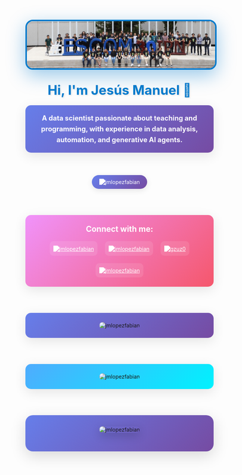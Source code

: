<div align="center" style="margin: 30px 0;">
  <img src="images/1695690220729.jpg" alt="Profile Image" width="1200" height="500" style="border-radius: 20px; border: 4px solid #007acc; box-shadow: 0 15px 50px rgba(0, 122, 204, 0.4); transition: transform 0.3s ease, box-shadow 0.3s ease; max-width: 100%; height: auto;">
</div>

<div align="center">
  <h1 style="color: #007acc; font-size: 2.5em; margin: 20px 0; text-shadow: 2px 2px 4px rgba(0,0,0,0.1);">
    Hi, I'm Jesús Manuel 👋
  </h1>
  
  <div style="background: linear-gradient(135deg, #667eea 0%, #764ba2 100%); padding: 20px; border-radius: 15px; margin: 20px 0; box-shadow: 0 8px 32px rgba(0,0,0,0.1);">
    <h3 style="color: white; margin: 0; font-size: 1.3em; line-height: 1.6;">
      A data scientist passionate about teaching and programming, with experience in data analysis, automation, and generative AI agents.
    </h3>
  </div>
</div>

<div style="text-align: center; margin: 60px 0;">
  <div style="display: inline-block; background: linear-gradient(135deg, #667eea 0%, #764ba2 100%); padding: 10px 20px; border-radius: 25px; box-shadow: 0 4px 15px rgba(0,0,0,0.1);">
    <img src="https://komarev.com/ghpvc/?username=jmlopezfabian&label=Profile%20views&color=ffffff&style=flat" alt="jmlopezfabian" style="filter: brightness(0) invert(1);" />
  </div>
</div>

<div style="background: linear-gradient(135deg, #f093fb 0%, #f5576c 100%); padding: 25px; border-radius: 15px; margin: 70px 0; box-shadow: 0 8px 32px rgba(0,0,0,0.1);">
  <h3 style="color: white; margin: 0 0 20px 0; font-size: 1.5em; text-align: center;">Connect with me:</h3>
  <div style="display: flex; justify-content: center; gap: 20px; flex-wrap: wrap;">
    <a href="https://linkedin.com/in/jmlopezfabian" target="blank" style="transition: all 0.3s ease; display: inline-block; padding: 10px; border-radius: 10px; background: rgba(255,255,255,0.1);" onmouseover="this.style.transform='scale(1.1)'; this.style.background='rgba(255,255,255,0.2)'" onmouseout="this.style.transform='scale(1)'; this.style.background='rgba(255,255,255,0.1)'">
      <img align="center" src="https://raw.githubusercontent.com/rahuldkjain/github-profile-readme-generator/master/src/images/icons/Social/linked-in-alt.svg" alt="jmlopezfabian" height="40" width="50" style="filter: brightness(0) invert(1);" />
    </a>
    <a href="https://www.hackerrank.com/jmlopezfabian" target="blank" style="transition: all 0.3s ease; display: inline-block; padding: 10px; border-radius: 10px; background: rgba(255,255,255,0.1);" onmouseover="this.style.transform='scale(1.1)'; this.style.background='rgba(255,255,255,0.2)'" onmouseout="this.style.transform='scale(1)'; this.style.background='rgba(255,255,255,0.1)'">
      <img align="center" src="https://raw.githubusercontent.com/rahuldkjain/github-profile-readme-generator/master/src/images/icons/Social/hackerrank.svg" alt="jmlopezfabian" height="40" width="50" style="filter: brightness(0) invert(1);" />
    </a>
    <a href="https://codeforces.com/profile/gzuz0" target="blank" style="transition: all 0.3s ease; display: inline-block; padding: 10px; border-radius: 10px; background: rgba(255,255,255,0.1);" onmouseover="this.style.transform='scale(1.1)'; this.style.background='rgba(255,255,255,0.2)'" onmouseout="this.style.transform='scale(1)'; this.style.background='rgba(255,255,255,0.1)'">
      <img align="center" src="https://raw.githubusercontent.com/rahuldkjain/github-profile-readme-generator/master/src/images/icons/Social/codeforces.svg" alt="gzuz0" height="40" width="50" style="filter: brightness(0) invert(1);" />
    </a>
    <a href="https://www.leetcode.com/jmlopezfabian" target="blank" style="transition: all 0.3s ease; display: inline-block; padding: 10px; border-radius: 10px; background: rgba(255,255,255,0.1);" onmouseover="this.style.transform='scale(1.1)'; this.style.background='rgba(255,255,255,0.2)'" onmouseout="this.style.transform='scale(1)'; this.style.background='rgba(255,255,255,0.1)'">
      <img align="center" src="https://raw.githubusercontent.com/rahuldkjain/github-profile-readme-generator/master/src/images/icons/Social/leet-code.svg" alt="jmlopezfabian" height="40" width="50" style="filter: brightness(0) invert(1);" />
    </a>
  </div>
</div>


<div style="background: linear-gradient(135deg, #667eea 0%, #764ba2 100%); padding: 25px; border-radius: 15px; margin: 70px 0; box-shadow: 0 8px 32px rgba(0,0,0,0.1);">
  <div style="text-align: center;">
    <img src="https://github-readme-stats.vercel.app/api?username=jmlopezfabian&show_icons=true&locale=en&theme=radical&hide_border=true" alt="jmlopezfabian" style="border-radius: 10px;" />
  </div>
</div>

<div style="background: linear-gradient(135deg, #4facfe 0%, #00f2fe 100%); padding: 25px; border-radius: 15px; margin: 70px 0; box-shadow: 0 8px 32px rgba(0,0,0,0.1);">
  <div style="text-align: center;">
    <img src="https://github-readme-streak-stats.herokuapp.com/?user=jmlopezfabian&theme=radical&hide_border=true" alt="jmlopezfabian" style="border-radius: 10px;" />
  </div>
</div>

<div style="background: linear-gradient(135deg, #667eea 0%, #764ba2 100%); padding: 30px; border-radius: 20px; margin: 70px 0; box-shadow: 0 12px 40px rgba(0,0,0,0.15);">
    <div style="text-align: center; position: relative;">
      <img src="https://github-readme-stats.vercel.app/api/top-langs?username=jmlopezfabian&show_icons=true&locale=en&layout=compact&theme=radical&hide_border=true" alt="jmlopezfabian" style="border-radius: 15px; max-width: 100%; height: auto; box-shadow: 0 8px 25px rgba(0,0,0,0.2);" />
    </div>
  <div style="text-align: center; margin-top: 20px;">

  </div>
</div>
